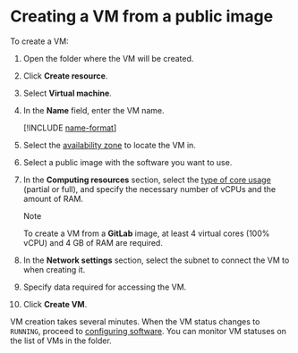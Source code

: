# Creating a VM from a public image

To create a VM:

1. Open the folder where the VM will be created.
1. Click **Create resource**.
1. Select **Virtual machine**.
1. In the **Name** field, enter the VM name.

    [!INCLUDE [name-format](../../../_includes/name-format.md)]

1. Select the [availability zone](../../../overview/concepts/geo-scope.md) to locate the VM in.
1. Select a public image with the software you want to use.
1. In the **Computing resources** section, select the [type of core usage](../../concepts/vm-types.md) (partial or full), and specify the necessary number of vCPUs and the amount of RAM.

    > [!NOTE]
    >
    > To create a VM from a **GitLab** image, at least 4 virtual cores (100% vCPU) and 4 GB of RAM are required.

1. In the **Network settings** section, select the subnet to connect the VM to when creating it.
1. Specify data required for accessing the VM.
1. Click **Create VM**.

VM creation takes several minutes. When the VM status changes to `RUNNING`, proceed to [configuring software](setup.md). You can monitor VM statuses on the list of VMs in the folder.

